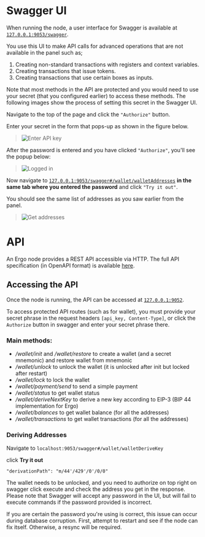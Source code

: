 # Swagger UI

When running the node, a user interface for Swagger is available at [`127.0.0.1:9053/swagger`](http://127.0.0.1:9053/swagger). 

You use this UI to make API calls for advanced operations that are not available in the panel such as;

1. Creating non-standard transactions with registers and context variables.
2. Creating transactions that issue tokens.
3. Creating transactions that use certain boxes as inputs. 

Note that most methods in the API are protected and you would need to use your secret (that you configured earlier) to access these methods. The following images show the process of setting this secret in the Swagger UI.

Navigate to the top of the page and click the `"Authorize"` button. 

Enter your secret in the form that pops-up as shown in the figure below.
> ![Enter API key](https://user-images.githubusercontent.com/23208922/69916784-450e6a80-1485-11ea-9bb5-681438d11970.png)

After the password is entered and you have clicked `"Authorize"`, you'll see the popup below:

> ![Logged in](https://user-images.githubusercontent.com/23208922/69916787-4a6bb500-1485-11ea-90c8-39b274d0f36d.png)

Now navigate to [`127.0.0.1:9053/swagger#/wallet/walletAddresses`](http://127.0.0.1:9053/swagger#/wallet/walletAddresses) **in the same tab where you entered the password** and click `"Try it out"`. 

You should see the same list of addresses as you saw earlier from the panel. 

> ![Get addresses](https://user-images.githubusercontent.com/23208922/69916855-f9a88c00-1485-11ea-8705-887ccffe6471.png)


# API

An Ergo node provides a REST API accessible via HTTP. The full API specification (in OpenAPI format) is available [here](https://github.com/ergoplatform/ergo/blob/master/src/main/resources/api/openapi.yaml). 

## Accessing the API

Once the node is running, the API can be accessed at [`127.0.0.1:9052`](http://127.0.0.1:9052). 

To access protected API routes (such as for wallet), you must provide your secret phrase in the request headers `[api_key, Content-Type]`, or click the `Authorize` button in swagger and enter your secret phrase there.


### Main methods:

* */wallet/init* and */wallet/restore* to create a wallet (and a secret mnemonic) and restore wallet from mnemonic
* */wallet/unlock* to unlock the wallet (it is unlocked after init but locked after restart)
* */wallet/lock* to lock the wallet
* */wallet/payment/send* to send a simple payment
* */wallet/status* to get wallet status
* */wallet/deriveNextKey* to derive a new key according to EIP-3 (BIP 44 implementation for Ergo)
* */wallet/balances* to get wallet balance (for all the addresses) 
* */wallet/transactions* to get wallet transactions (for all the addresses) 


### Deriving Addresses

Navigate to `localhost:9053/swagger#/wallet/walletDeriveKey` 

click **Try it out**

```  
"derivationPath": "m/44'/429'/0'/0/0" 
```

The wallet needs to be unlocked, and you need to authorize on top right on swagger
click execute and check the address you get in the response. Please note that Swagger will accept any password in the UI, but will fail to execute commands if the password provided is incorrect.

If you are certain the password you're using is correct, this issue can occur during database corruption. First, attempt to restart and see if the node can fix itself.  Otherwise, a resync will be required. 

